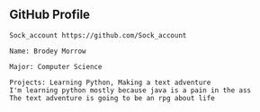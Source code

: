 ## GitHub Profile

    Sock_account https://github.com/Sock_account

    Name: Brodey Morrow
    
    Major: Computer Science

    Projects: Learning Python, Making a text adventure  
    I'm learning python mostly because java is a pain in the ass
    The text adventure is going to be an rpg about life